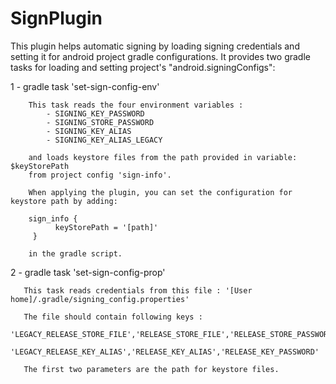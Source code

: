 # SignPlugin

 This plugin helps automatic signing by loading signing credentials and setting it for android project gradle configurations.
 It provides two gradle tasks for loading and setting project's "android.signingConfigs":
 
   1 - gradle task 'set-sign-config-env'
   
        This task reads the four environment variables :
            - SIGNING_KEY_PASSWORD
            - SIGNING_STORE_PASSWORD
            - SIGNING_KEY_ALIAS
            - SIGNING_KEY_ALIAS_LEGACY
            
        and loads keystore files from the path provided in variable: $keyStorePath
        from project config 'sign-info'.
        
        When applying the plugin, you can set the configuration for keystore path by adding:
        
        sign_info {
              keyStorePath = '[path]'
         }
        
        in the gradle script.

   2 - gradle task 'set-sign-config-prop'
       
       This task reads credentials from this file : '[User home]/.gradle/signing_config.properties'
        
       The file should contain following keys :
                 'LEGACY_RELEASE_STORE_FILE','RELEASE_STORE_FILE','RELEASE_STORE_PASSWORD',
                 'LEGACY_RELEASE_KEY_ALIAS','RELEASE_KEY_ALIAS','RELEASE_KEY_PASSWORD'
       
       The first two parameters are the path for keystore files.

